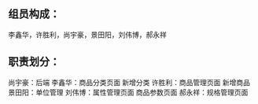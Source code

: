 ## 组员构成：
李鑫华，许胜利，尚宇豪，景田阳，刘伟博，郝永祥



## 职责划分：
尚宇豪：后端
李鑫华：商品分类页面 新增分类
许胜利：商品管理页面 新增商品
景田阳：单位管理
刘伟博：属性管理页面 商品参数页面
郝永祥：规格管理页面
